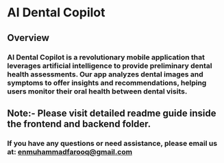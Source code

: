 # AI Dental Copilot

## Overview

### AI Dental Copilot is a revolutionary mobile application that leverages artificial intelligence to provide preliminary dental health assessments. Our app analyzes dental images and symptoms to offer insights and recommendations, helping users monitor their oral health between dental visits.

## Note:- Please visit detailed readme guide inside the frontend and backend folder.

### If you have any questions or need assistance, please email us at: enmuhammadfarooq@gmail.com
